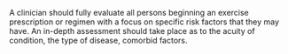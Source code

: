 A clinician should fully evaluate all persons beginning an exercise prescription or regimen with a focus on specific risk factors that they may have. An in-depth assessment should take place as to the acuity of condition, the type of disease, comorbid factors.